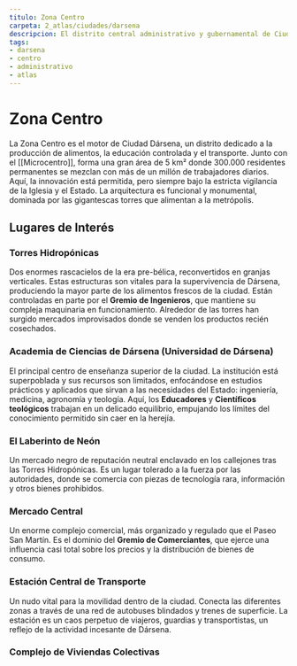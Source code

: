 ```yaml
---
titulo: Zona Centro
carpeta: 2_atlas/ciudades/darsena
descripcion: El distrito central administrativo y gubernamental de Ciudad Dársena.
tags:
- darsena
- centro
- administrativo
- atlas
---
```


# Zona Centro

La Zona Centro es el motor de Ciudad Dársena, un distrito dedicado a la producción de alimentos, la educación controlada y el transporte. Junto con el [[Microcentro]], forma una gran área de 5 km² donde 300.000 residentes permanentes se mezclan con más de un millón de trabajadores diarios. Aquí, la innovación está permitida, pero siempre bajo la estricta vigilancia de la Iglesia y el Estado. La arquitectura es funcional y monumental, dominada por las gigantescas torres que alimentan a la metrópolis.

## Lugares de Interés

### **Torres Hidropónicas**
Dos enormes rascacielos de la era pre-bélica, reconvertidos en granjas verticales. Estas estructuras son vitales para la supervivencia de Dársena, produciendo la mayor parte de los alimentos frescos de la ciudad. Están controladas en parte por el **Gremio de Ingenieros**, que mantiene su compleja maquinaria en funcionamiento. Alrededor de las torres han surgido mercados improvisados donde se venden los productos recién cosechados.

### **Academia de Ciencias de Dársena (Universidad de Dársena)**
El principal centro de enseñanza superior de la ciudad. La institución está superpoblada y sus recursos son limitados, enfocándose en estudios prácticos y aplicados que sirvan a las necesidades del Estado: ingeniería, medicina, agronomía y teología. Aquí, los **Educadores** y **Científicos teológicos** trabajan en un delicado equilibrio, empujando los límites del conocimiento permitido sin caer en la herejía.

### **El Laberinto de Neón**
Un mercado negro de reputación neutral enclavado en los callejones tras las Torres Hidropónicas. Es un lugar tolerado a la fuerza por las autoridades, donde se comercia con piezas de tecnología rara, información y otros bienes prohibidos.

### **Mercado Central**
Un enorme complejo comercial, más organizado y regulado que el Paseo San Martín. Es el dominio del **Gremio de Comerciantes**, que ejerce una influencia casi total sobre los precios y la distribución de bienes de consumo.

### **Estación Central de Transporte**
Un nudo vital para la movilidad dentro de la ciudad. Conecta las diferentes zonas a través de una red de autobuses blindados y trenes de superficie. La estación es un caos perpetuo de viajeros, guardias y transportistas, un reflejo de la actividad incesante de Dársena.

### **Complejo de Viviendas Colectivas**
